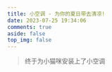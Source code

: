 ```yaml
---
title: 小空调 - 为你的夏日带去清凉!
date: 2023-07-25 19:34:06
comments: true
aside: false
top_img: false
---
```


> 终于为小猫咪安装上了小空调

<style>
.copyright-box a {
  border-bottom: none !important;
  padding: 0 !important;
}
</style>

<div id="air-conditioner-vue"></div>
<script defer data-pjax src='../js/air.js'></script>